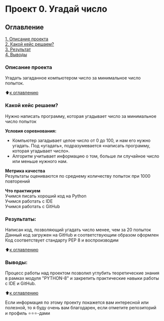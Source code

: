# Проект 0. Угадай число

## Оглавление  
[1. Описание проекта](https://github.com/Mariya-VB/Projects/tree/master#описание-проекта)  
[2. Какой кейс решаем?](https://github.com/Mariya-VB/Projects/tree/master#какой-кейс-решаем)  
[3. Результат](https://github.com/Mariya-VB/Projects/tree/master#результаты)    
[4. Выводы](https://github.com/Mariya-VB/Projects/tree/master#выводы) 

### Описание проекта    
Угадать загаданное компьютером число за минимальное число попыток.

:arrow_up:[к оглавлению](_)


### Какой кейс решаем?    
Нужно написать программу, которая угадывает число за минимальное число попыток

**Условия соревнования:**  
- Компьютер загадывает целое число от 0 до 100, и нам его нужно угадать. Под «угадать», подразумевается «написать программу, которая угадывает число».
- Алгоритм учитывает информацию о том, больше ли случайное число или меньше нужного нам.

**Метрика качества**     
Результаты оцениваются по среднему количеству попыток при 1000 повторений

**Что практикуем**     
Учимся писать хороший код на Python  
Учимся работать с IDE  
Учимся работать с GitHub     


### Результаты:  
Написан код, позволяющий угадать число менее, чем за 20 попыток  
Данный код загружен на GitHub и соответствующим образом оформлен  
Код соответствует стандарту PEP 8 и воспроизводим  

:arrow_up:[к оглавлению](.README.md#Оглавление)


### Выводы:  
Процесс работы над проектом позволил углубить теоретические знания в рамках модуля "PYTHON-8" и закрепить практические навыки работы с IDE и GitHub.

:arrow_up:[к оглавлению](.README.md#Оглавление)


Если информация по этому проекту покажется вам интересной или полезной, то я буду очень вам благодарен, если отметите репозиторий и профиль ⭐️⭐️⭐️-дами